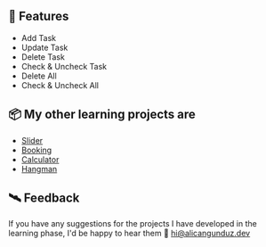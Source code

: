 ## 🚀 Features

- Add Task
- Update Task
- Delete Task
- Check & Uncheck Task
- Delete All
- Check & Uncheck All

## 📦 My other learning projects are
- [Slider](https://github.com/alicangunduz/Learning-JS-Slider)
- [Booking](https://github.com/alicangunduz/Learning-JS-Booking)
- [Calculator](https://github.com/alicangunduz/Learning-JS-Calculator)
- [Hangman](https://github.com/alicangunduz/Learning-JS-Hangman)

## 🛰️ Feedback

If you have any suggestions for the projects I have developed in the learning phase, I'd be happy to hear them 📨 hi@alicangunduz.dev
  
